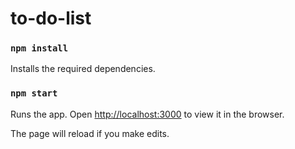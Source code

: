 # to-do-list

### `npm install`

Installs the required dependencies.

### `npm start`

Runs the app.
Open [http://localhost:3000](http://localhost:3000) to view it in the browser.

The page will reload if you make edits.
